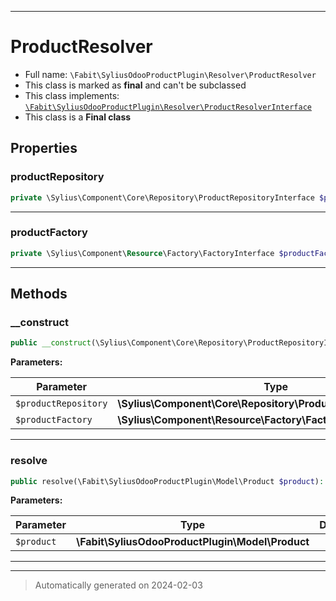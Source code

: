 ***

# ProductResolver





* Full name: `\Fabit\SyliusOdooProductPlugin\Resolver\ProductResolver`
* This class is marked as **final** and can't be subclassed
* This class implements:
[`\Fabit\SyliusOdooProductPlugin\Resolver\ProductResolverInterface`](./ProductResolverInterface.md)
* This class is a **Final class**



## Properties


### productRepository



```php
private \Sylius\Component\Core\Repository\ProductRepositoryInterface $productRepository
```






***

### productFactory



```php
private \Sylius\Component\Resource\Factory\FactoryInterface $productFactory
```






***

## Methods


### __construct



```php
public __construct(\Sylius\Component\Core\Repository\ProductRepositoryInterface $productRepository, \Sylius\Component\Resource\Factory\FactoryInterface $productFactory): mixed
```








**Parameters:**

| Parameter | Type | Description |
|-----------|------|-------------|
| `$productRepository` | **\Sylius\Component\Core\Repository\ProductRepositoryInterface** |  |
| `$productFactory` | **\Sylius\Component\Resource\Factory\FactoryInterface** |  |





***

### resolve



```php
public resolve(\Fabit\SyliusOdooProductPlugin\Model\Product $product): \Sylius\Component\Core\Model\ProductInterface
```








**Parameters:**

| Parameter | Type | Description |
|-----------|------|-------------|
| `$product` | **\Fabit\SyliusOdooProductPlugin\Model\Product** |  |





***


***
> Automatically generated on 2024-02-03

